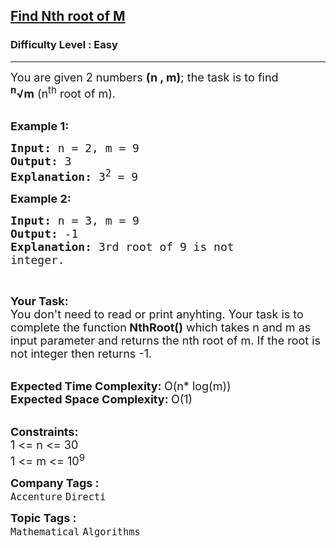 <h2><a href="https://practice.geeksforgeeks.org/problems/find-nth-root-of-m5843/1?page=1&difficulty[]=0&category[]=Mathematical&sortBy=submissions">Find Nth root of M</a></h2><h3>Difficulty Level : Easy</h3><hr><div class="problems_problem_content__Xm_eO"><p><span style="font-size:18px">You are given 2 numbers <strong>(n&nbsp;, m)</strong>; the task is to find <strong><sup>n</sup>√m</strong>&nbsp;(n<sup>th</sup> root of m).</span><br>
&nbsp;</p>

<p><span style="font-size:18px"><strong>Example 1:</strong></span></p>

<pre><span style="font-size:18px"><strong>Input: </strong>n = 2, m = 9
<strong>Output: </strong>3
<strong>Explanation: </strong>3<sup>2</sup>&nbsp;= 9</span>
</pre>

<p><span style="font-size:18px"><strong>Example 2:</strong></span></p>

<pre><span style="font-size:18px"><strong>Input: </strong>n = 3, m = 9
<strong>Output: </strong>-1
<strong>Explanation: </strong>3rd root of 9 is not
integer.</span>
</pre>

<p>&nbsp;</p>

<p><span style="font-size:18px"><strong>Your Task:</strong><br>
You don't need to read or print anyhting. Your task is to complete the function<strong>&nbsp;NthRoot()</strong>&nbsp;which takes n and m as input parameter and returns the nth root of m. If the root is not integer then returns -1.</span><br>
&nbsp;</p>

<p><span style="font-size:18px"><strong>Expected Time Complexity:&nbsp;</strong>O(n* log(m))<br>
<strong>Expected Space Complexity:&nbsp;</strong>O(1)</span><br>
&nbsp;</p>

<p><span style="font-size:18px"><strong>Constraints:</strong><br>
1 &lt;= n &lt;= 30</span><br>
<span style="font-size:18px">1 &lt;= m &lt;= 10<sup>9</sup></span></p>
</div><p><span style=font-size:18px><strong>Company Tags : </strong><br><code>Accenture</code>&nbsp;<code>Directi</code>&nbsp;<br><p><span style=font-size:18px><strong>Topic Tags : </strong><br><code>Mathematical</code>&nbsp;<code>Algorithms</code>&nbsp;